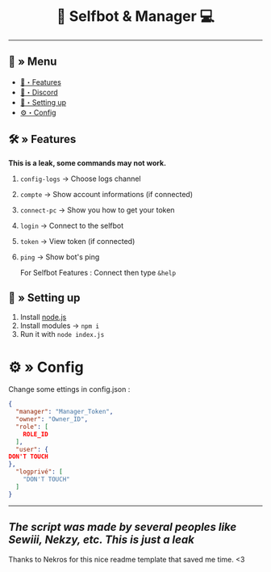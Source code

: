 <h1 align="center">
 🔮 Selfbot & Manager 💻
</h1>

---
## <a id="menu"></a>🔱 » Menu

- [🔰・Features](#features)
- [🌌・Discord](https://discord.gg/7wuewVZpRB)
- [🎉・Setting up](#setup)
- [⚙・Config](#config)


## <a id="features"></a>🛠 » Features
**This is a leak, some commands may not work.**

1. `config-logs` → Choose logs channel
2. `compte` → Show account informations (if connected)
3. `connect-pc` → Show you how to get your token
4. `login` → Connect to the selfbot
5. `token` → View token (if connected)
6. `ping` → Show bot's ping

   For Selfbot Features :
     Connect then type `&help`

## <a id="setup"></a> 📁 » Setting up

1. Install [node.js](https://nodejs.org/en/download)
2. Install modules → `npm i`
3. Run it with `node index.js`

# <a id="config"></a>⚙ » Config
Change some ettings in config.json :

```json
{
  "manager": "Manager_Token",
  "owner": "Owner_ID",
  "role": [
    ROLE_ID
  ],
  "user": {
DON'T TOUCH
},
  "logprivé": [
    "DON'T TOUCH"
  ]
}
```
---
*The script was made by several peoples like Sewiii, Nekzy, etc. This is just a leak*
---

Thanks to Nekros for this nice readme template that saved me time. <3
